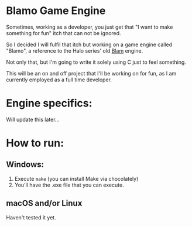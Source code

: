 # Blamo Game Engine

Sometimes, working as a developer, you just get that "I want to make something for fun" itch that can not be ignored.

So I decided I will fulfil that itch but working on a game engine called "Blamo", a reference to the Halo series' old [Blam](https://www.halopedia.org/Blam_engine) engine.

Not only that, but I'm going to write it solely using C just to feel something.

This will be an on and off project that I'll be working on for fun, as I am currently employed as a full time developer.

# Engine specifics:

Will update this later...

# How to run:

## Windows:

1. Execute `make` (you can install Make via chocolately)
2. You'll have the .exe file that you can execute.

## macOS and/or Linux

Haven't tested it yet.

